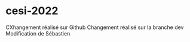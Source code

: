 # cesi-2022
CXhangement réalisé sur Github
Changement réalisé sur la branche dev
Modification de Sébastien